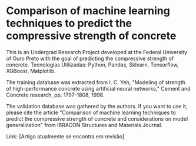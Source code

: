 # Comparison of machine learning techniques to predict the compressive strength of concrete

This is an Undergrad Research Project developed at the Federal University of Ouro Preto with the goal of predicting the compressive strength of concrete. 
Tecnologias Utilizadas: Python, Pandas, Sklearn, Tensorflow, XGBoost, Matplotlib.

The training database was extracted from I. C. Yeh, "Modeling of strength of high-performance concrete using artificial neural networks," Cement and Concrete research, pp. 1797-1808, 1998.

The validation database was gathered by the authors. If you want to use it, please cite the article "Comparison of machine learning techniques to predict the compressive strength of concrete and considerations on model generalization" from IBRACON Structures and Materials Journal.

Link: [Artigo atualmente se encontra em revisão]

